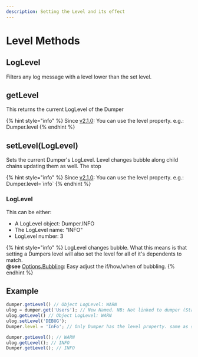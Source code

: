 ```yaml
---
description: Setting the Level and its effect
---
```


# Level Methods

## LogLevel

Filters any log message with a level lower than the set level.

## getLevel

This returns the current LogLevel of the Dumper

{% hint style="info" %}
Since [v2.1.0](../history/changelog.md#2-1-0-2021-jun-04): You can use the level property. e.g.: Dumper.level
{% endhint %}

## setLevel(LogLevel)

Sets the current Dumper's LogLevel. Level changes bubble along child chains updating them as well. The stop&#x20;

{% hint style="info" %}
Since [v2.1.0](../history/changelog.md#2-1-0-2021-jun-04): You can use the level property. e.g.: Dumper.level=\`info\`
{% endhint %}

### LogLevel

This can be either:

* A LogLevel object: Dumper.INFO
* The LogLevel name: "INFO"
* LogLevel number: 3

{% hint style="info" %}
LogLevel changes bubble. What this means is that setting a Dumpers level will also set the level for all of it's dependents to match.\
**@see** [Options.Bubbling](option-methods/#level-bubbling): Easy adjust the if/how/when of bubbling.
{% endhint %}

## Example

```javascript
dumper.getLevel() // Object LogLevel: WARN
ulog = dumper.get('Users'); // New Named. NB: Not linked to dumper (Standard) but does inherit its LogLevel
ulog.getLevel() // Object LogLevel: WARN
ulog.setLevel('DEBUG');
Dumper.level = 'InFo'; // Only Dumper has the level property. same as set/getLevel

dumper.getLevel(); // WARN
ulog.getLevel(); // INFO
Dumper.getLevel(); // INFO
```
